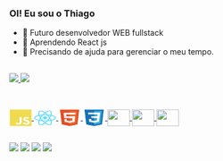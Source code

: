 ### OI! Eu sou o Thiago

- 🔭 Futuro desenvolvedor WEB fullstack
- 🌱 Aprendendo React js
- 🤔 Precisando de ajuda para gerenciar o meu tempo.

##
<div>
  <a href="https://github.com/TsMuniz">
  <img height="180em" src="https://github-readme-stats.vercel.app/api?username=TsMuniz&show_icons=true&theme=dark&include_all_commits=true&count_private=true"/>
  <img height="180em" src="https://github-readme-stats.vercel.app/api/top-langs/?username=TsMuniz&layout=compact&langs_count=7&theme=dark"/>
</div>
  
##
 <div style="display: inline_block"><br>
  <img align="center"  height="30" width="40" src="https://raw.githubusercontent.com/devicons/devicon/master/icons/javascript/javascript-plain.svg">
  <img align="center"  height="30" width="40" src="https://raw.githubusercontent.com/devicons/devicon/master/icons/react/react-original.svg">
  <img align="center"  height="30" width="40" src="https://raw.githubusercontent.com/devicons/devicon/master/icons/html5/html5-original.svg">
  <img align="center"  height="30" width="40" src="https://raw.githubusercontent.com/devicons/devicon/master/icons/css3/css3-original.svg">   
  <img align="center"  height="30" width="40"src="https://cdn.jsdelivr.net/gh/devicons/devicon/icons/jest/jest-plain.svg" />  
  <img align="center"  height="30" width="40" src="https://cdn.jsdelivr.net/gh/devicons/devicon/icons/redux/redux-original.svg" /> 
  <img align="center"  height="30" width="40" src="https://cdn.jsdelivr.net/gh/devicons/devicon/icons/git/git-original.svg" />
   
 </div>
  
  ##
  <div>
     <a href="https://discord.gg/#8819" target="_blank"><img src="https://img.shields.io/badge/Discord-7289DA?style=for-the-badge&logo=discord&logoColor=white" target="_blank"></a> 
  <a href = "mailto:ts_muniz@outlook.com"><img src="https://img.shields.io/badge/Microsoft_Outlook-0078D4?style=for-the-badge&logo=microsoft-outlook&logoColor=white" target="_blank"></a>
  <a href="https://www.linkedin.com/in/thiagomunizdev/" target="_blank"><img src="https://img.shields.io/badge/-LinkedIn-%230077B5?style=for-the-badge&logo=linkedin&logoColor=white" ></a>
    <a href="https://www.linkedin.com/in/thiagomunizdev/" target="_blank"><img src="https://img.shields.io/badge/WhatsApp-25D366?style=for-the-badge&logo=whatsapp&logoColor=white
" ></a>
  </div>
